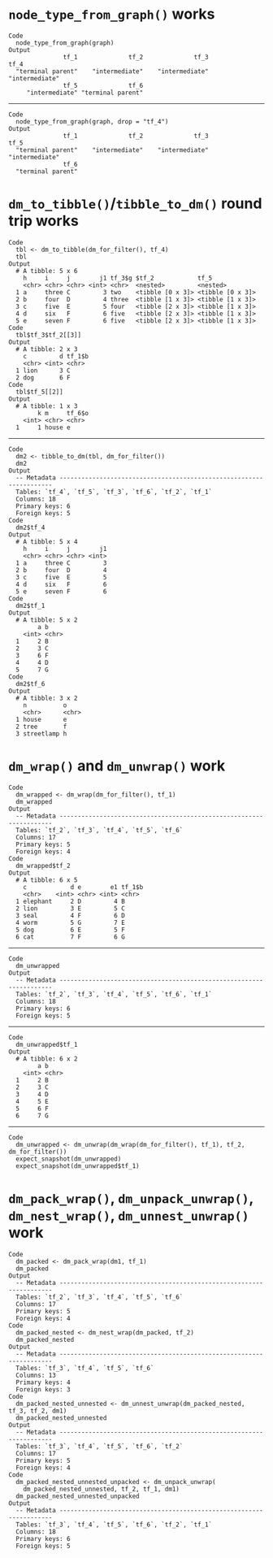 # `node_type_from_graph()` works

    Code
      node_type_from_graph(graph)
    Output
                   tf_1              tf_2              tf_3              tf_4 
      "terminal parent"    "intermediate"    "intermediate"    "intermediate" 
                   tf_5              tf_6 
         "intermediate" "terminal parent" 

---

    Code
      node_type_from_graph(graph, drop = "tf_4")
    Output
                   tf_1              tf_2              tf_3              tf_5 
      "terminal parent"    "intermediate"    "intermediate"    "intermediate" 
                   tf_6 
      "terminal parent" 

# `dm_to_tibble()`/`tibble_to_dm()` round trip works

    Code
      tbl <- dm_to_tibble(dm_for_filter(), tf_4)
      tbl
    Output
      # A tibble: 5 x 6
        h     i     j        j1 tf_3$g $tf_2            tf_5            
        <chr> <chr> <chr> <int> <chr>  <nested>         <nested>        
      1 a     three C         3 two    <tibble [0 x 3]> <tibble [0 x 3]>
      2 b     four  D         4 three  <tibble [1 x 3]> <tibble [1 x 3]>
      3 c     five  E         5 four   <tibble [2 x 3]> <tibble [1 x 3]>
      4 d     six   F         6 five   <tibble [2 x 3]> <tibble [1 x 3]>
      5 e     seven F         6 five   <tibble [2 x 3]> <tibble [1 x 3]>
    Code
      tbl$tf_3$tf_2[[3]]
    Output
      # A tibble: 2 x 3
        c         d tf_1$b
        <chr> <int> <chr> 
      1 lion      3 C     
      2 dog       6 F     
    Code
      tbl$tf_5[[2]]
    Output
      # A tibble: 1 x 3
            k m     tf_6$o
        <int> <chr> <chr> 
      1     1 house e     

---

    Code
      dm2 <- tibble_to_dm(tbl, dm_for_filter())
      dm2
    Output
      -- Metadata --------------------------------------------------------------------
      Tables: `tf_4`, `tf_5`, `tf_3`, `tf_6`, `tf_2`, `tf_1`
      Columns: 18
      Primary keys: 6
      Foreign keys: 5
    Code
      dm2$tf_4
    Output
      # A tibble: 5 x 4
        h     i     j        j1
        <chr> <chr> <chr> <int>
      1 a     three C         3
      2 b     four  D         4
      3 c     five  E         5
      4 d     six   F         6
      5 e     seven F         6
    Code
      dm2$tf_1
    Output
      # A tibble: 5 x 2
            a b    
        <int> <chr>
      1     2 B    
      2     3 C    
      3     6 F    
      4     4 D    
      5     7 G    
    Code
      dm2$tf_6
    Output
      # A tibble: 3 x 2
        n          o    
        <chr>      <chr>
      1 house      e    
      2 tree       f    
      3 streetlamp h    

# `dm_wrap()` and `dm_unwrap()` work

    Code
      dm_wrapped <- dm_wrap(dm_for_filter(), tf_1)
      dm_wrapped
    Output
      -- Metadata --------------------------------------------------------------------
      Tables: `tf_2`, `tf_3`, `tf_4`, `tf_5`, `tf_6`
      Columns: 17
      Primary keys: 5
      Foreign keys: 4
    Code
      dm_wrapped$tf_2
    Output
      # A tibble: 6 x 5
        c            d e        e1 tf_1$b
        <chr>    <int> <chr> <int> <chr> 
      1 elephant     2 D         4 B     
      2 lion         3 E         5 C     
      3 seal         4 F         6 D     
      4 worm         5 G         7 E     
      5 dog          6 E         5 F     
      6 cat          7 F         6 G     

---

    Code
      dm_unwrapped
    Output
      -- Metadata --------------------------------------------------------------------
      Tables: `tf_2`, `tf_3`, `tf_4`, `tf_5`, `tf_6`, `tf_1`
      Columns: 18
      Primary keys: 6
      Foreign keys: 5

---

    Code
      dm_unwrapped$tf_1
    Output
      # A tibble: 6 x 2
            a b    
        <int> <chr>
      1     2 B    
      2     3 C    
      3     4 D    
      4     5 E    
      5     6 F    
      6     7 G    

---

    Code
      dm_unwrapped <- dm_unwrap(dm_wrap(dm_for_filter(), tf_1), tf_2, dm_for_filter())
      expect_snapshot(dm_unwrapped)
      expect_snapshot(dm_unwrapped$tf_1)

# `dm_pack_wrap()`, `dm_unpack_unwrap()`, `dm_nest_wrap()`, `dm_unnest_unwrap()` work

    Code
      dm_packed <- dm_pack_wrap(dm1, tf_1)
      dm_packed
    Output
      -- Metadata --------------------------------------------------------------------
      Tables: `tf_2`, `tf_3`, `tf_4`, `tf_5`, `tf_6`
      Columns: 17
      Primary keys: 5
      Foreign keys: 4
    Code
      dm_packed_nested <- dm_nest_wrap(dm_packed, tf_2)
      dm_packed_nested
    Output
      -- Metadata --------------------------------------------------------------------
      Tables: `tf_3`, `tf_4`, `tf_5`, `tf_6`
      Columns: 13
      Primary keys: 4
      Foreign keys: 3
    Code
      dm_packed_nested_unnested <- dm_unnest_unwrap(dm_packed_nested, tf_3, tf_2, dm1)
      dm_packed_nested_unnested
    Output
      -- Metadata --------------------------------------------------------------------
      Tables: `tf_3`, `tf_4`, `tf_5`, `tf_6`, `tf_2`
      Columns: 17
      Primary keys: 5
      Foreign keys: 4
    Code
      dm_packed_nested_unnested_unpacked <- dm_unpack_unwrap(
        dm_packed_nested_unnested, tf_2, tf_1, dm1)
      dm_packed_nested_unnested_unpacked
    Output
      -- Metadata --------------------------------------------------------------------
      Tables: `tf_3`, `tf_4`, `tf_5`, `tf_6`, `tf_2`, `tf_1`
      Columns: 18
      Primary keys: 6
      Foreign keys: 5

